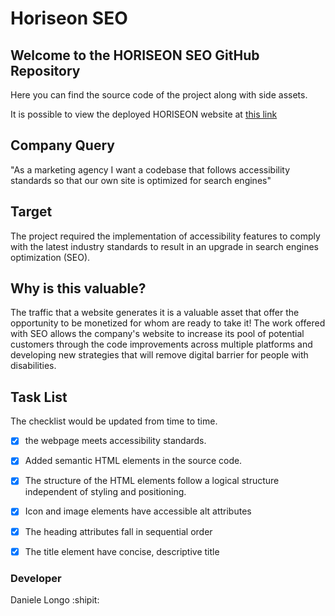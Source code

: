 # **Horiseon SEO**

## Welcome to the **HORISEON SEO GitHub Repository** 

Here you can find the source code of the project along with side assets.
 
It is possible to view the deployed HORISEON website at [this link](https://danlo-byte.github.io/Horiseon_search-engines-optimzation/) 

## Company Query

"As a marketing agency I want a codebase that follows accessibility standards so that our own site is optimized for search engines"

## Target

The project required the implementation of accessibility features to comply with the latest industry standards to result in an upgrade in search engines optimization (SEO).

## Why is this valuable?

The traffic that a website generates it is a valuable asset that offer the opportunity to be monetized for whom are ready to take it!
The work offered with SEO allows the company's website to increase its pool of potential customers through the code improvements across multiple platforms and developing new strategies that will remove digital barrier for people with disabilities. 

## Task List 

 The checklist would be updated from time to time.

- [x] the webpage meets accessibility standards.

- [x] Added semantic HTML elements in the source code.

- [x] The structure of the HTML elements follow a logical structure independent of styling and positioning.

- [x] Icon and image elements have accessible alt attributes

- [x] The heading attributes fall in sequential order

- [x] The title element have concise, descriptive title

### Developer

Daniele Longo :shipit:
